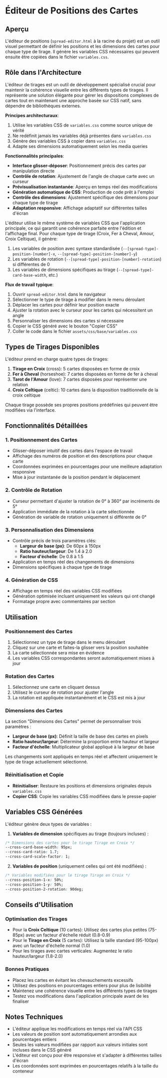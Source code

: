 # Éditeur de Positions des Cartes

## Aperçu

L'éditeur de positions (`spread-editor.html` à la racine du projet) est un outil visuel permettant de définir les positions et les dimensions des cartes pour chaque type de tirage. Il génère les variables CSS nécessaires qui peuvent ensuite être copiées dans le fichier `variables.css`.

## Rôle dans l'Architecture

L'éditeur de tirages est un outil de développement spécialisé crucial pour maintenir la cohérence visuelle entre les différents types de tirages. Il représente une solution élégante pour gérer les dispositions complexes de cartes tout en maintenant une approche basée sur CSS natif, sans dépendre de bibliothèques externes.

**Principes architecturaux**:
1. Utilise les variables CSS de `variables.css` comme source unique de vérité
2. Ne redéfinit jamais les variables déjà présentes dans `variables.css`
3. Génère des variables CSS à copier dans `variables.css`
4. Adapte ses dimensions automatiquement selon les media queries

**Fonctionnalités principales**:
- **Interface glisser-déposer**: Positionnement précis des cartes par manipulation directe
- **Contrôle de rotation**: Ajustement de l'angle de chaque carte avec un curseur
- **Prévisualisation instantanée**: Aperçu en temps réel des modifications
- **Génération automatique de CSS**: Production de code prêt à l'emploi
- **Contrôle des dimensions**: Ajustement spécifique des dimensions pour chaque type de tirage
- **Adaptation responsive**: Affichage adaptatif sur différentes tailles d'écran

L'éditeur utilise le même système de variables CSS que l'application principale, ce qui garantit une cohérence parfaite entre l'édition et l'affichage final. Pour chaque type de tirage (Croix, Fer à Cheval, Amour, Croix Celtique), il génère:

1. Les variables de position avec syntaxe standardisée (`--[spread-type]-position-[number]-x`, `--[spread-type]-position-[number]-y`)
2. Les variables de rotation (`--[spread-type]-position-[number]-rotation`) si différentes de 0
3. Les variables de dimensions spécifiques au tirage (`--[spread-type]-card-base-width`, etc.)

**Flux de travail typique**:
1. Ouvrir `spread-editor.html` dans le navigateur
2. Sélectionner le type de tirage à modifier dans le menu déroulant
3. Déplacer les cartes pour définir leur position exacte
4. Ajuster la rotation avec le curseur pour les cartes qui nécessitent un angle
5. Personnaliser les dimensions des cartes si nécessaire
6. Copier le CSS généré avec le bouton "Copier CSS"
7. Coller le code dans le fichier `assets/css/base/variables.css`

## Types de Tirages Disponibles

L'éditeur prend en charge quatre types de tirages:

1. **Tirage en Croix** (cross): 5 cartes disposées en forme de croix
2. **Fer à Cheval** (horseshoe): 7 cartes disposées en forme de fer à cheval
3. **Tarot de l'Amour** (love): 7 cartes disposées pour représenter une relation
4. **Croix Celtique** (celtic): 10 cartes dans la disposition traditionnelle de la croix celtique

Chaque tirage possède ses propres positions prédéfinies qui peuvent être modifiées via l'interface.

## Fonctionnalités Détaillées

### 1. Positionnement des Cartes

- Glisser-déposer intuitif des cartes dans l'espace de travail
- Affichage des numéros de position et des descriptions pour chaque carte
- Coordonnées exprimées en pourcentages pour une meilleure adaptation responsive
- Mise à jour instantanée de la position pendant le déplacement

### 2. Contrôle de Rotation

- Curseur permettant d'ajuster la rotation de 0° à 360° par incréments de 5°
- Application immédiate de la rotation à la carte sélectionnée
- Génération de variable de rotation uniquement si différente de 0°

### 3. Personnalisation des Dimensions

- Contrôle précis de trois paramètres clés:
  - **Largeur de base (px)**: De 60px à 150px
  - **Ratio hauteur/largeur**: De 1.4 à 2.0
  - **Facteur d'échelle**: De 0.8 à 1.5
- Application en temps réel des changements de dimensions
- Dimensions spécifiques à chaque type de tirage

### 4. Génération de CSS

- Affichage en temps réel des variables CSS modifiées
- Génération optimisée incluant uniquement les valeurs qui ont changé
- Formatage propre avec commentaires par section

## Utilisation

### Positionnement des Cartes

1. Sélectionnez un type de tirage dans le menu déroulant
2. Cliquez sur une carte et faites-la glisser vers la position souhaitée
3. La carte sélectionnée sera mise en évidence
4. Les variables CSS correspondantes seront automatiquement mises à jour

### Rotation des Cartes

1. Sélectionnez une carte en cliquant dessus
2. Utilisez le curseur de rotation pour ajuster l'angle
3. La rotation est appliquée instantanément et le CSS est mis à jour

### Dimensions des Cartes

La section "Dimensions des Cartes" permet de personnaliser trois paramètres :

- **Largeur de base (px)**: Définit la taille de base des cartes en pixels
- **Ratio hauteur/largeur**: Détermine la proportion entre hauteur et largeur
- **Facteur d'échelle**: Multiplicateur global appliqué à la largeur de base

Les changements sont appliqués en temps réel et affectent uniquement le type de tirage actuellement sélectionné.

### Réinitialisation et Copie

- **Réinitialiser**: Restaure les positions et dimensions originales depuis `variables.css`
- **Copier CSS**: Copie les variables CSS modifiées dans le presse-papier

## Variables CSS Générées

L'éditeur génère deux types de variables :

1. **Variables de dimension** spécifiques au tirage (toujours incluses) :
```css
/* Dimensions des cartes pour le tirage Tirage en Croix */
--cross-card-base-width: 95px;
--cross-card-ratio: 1.7;
--cross-card-scale-factor: 1;
```

2. **Variables de position** (uniquement celles qui ont été modifiées) :
```css
/* Variables modifiées pour le tirage Tirage en Croix */
--cross-position-1-x: 50%;
--cross-position-1-y: 50%;
--cross-position-2-rotation: 90deg;
```

## Conseils d'Utilisation

### Optimisation des Tirages

- Pour la **Croix Celtique** (10 cartes): Utilisez des cartes plus petites (75-85px) avec un facteur d'échelle réduit (0.8-0.9)
- Pour le **Tirage en Croix** (5 cartes): Utilisez la taille standard (95-100px) avec un facteur d'échelle normal (1.0)
- Pour les tirages avec cartes verticales: Augmentez le ratio hauteur/largeur (1.8-2.0)

### Bonnes Pratiques

- Placez les cartes en évitant les chevauchements excessifs
- Utilisez des positions en pourcentages entiers pour plus de lisibilité
- Maintenez une cohérence visuelle entre les différents types de tirages
- Testez vos modifications dans l'application principale avant de les finaliser

## Notes Techniques

- L'éditeur applique les modifications en temps réel via l'API CSS
- Les valeurs de position sont automatiquement arrondies aux pourcentages entiers
- Seules les valeurs modifiées par rapport aux valeurs initiales sont incluses dans le CSS généré
- L'éditeur est conçu pour être responsive et s'adapter à différentes tailles d'écran
- Les coordonnées sont exprimées en pourcentages relatifs à la taille du conteneur 